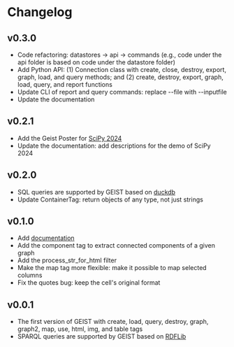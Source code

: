 # Changelog

## v0.3.0

- Code refactoring: datastores -> api -> commands (e.g., code under the api folder is based on code under the datastore folder)
- Add Python API: (1) Connection class with create, close, destroy, export, graph, load, and query methods; and (2) create, destroy, export, graph, load, query, and report functions
- Update CLI of report and query commands: replace --file with --inputfile
- Update the documentation

## v0.2.1

- Add the Geist Poster for [SciPy 2024](https://www.scipy2024.scipy.org)
- Update the documentation: add descriptions for the demo of SciPy 2024

## v0.2.0

- SQL queries are supported by GEIST based on [duckdb](https://duckdb.org)
- Update ContainerTag: return objects of any type, not just strings

## v0.1.0

- Add [documentation](https://cirss.github.io/geist-p)
- Add the component tag to extract connected components of a given graph
- Add the process_str_for_html filter
- Make the map tag more flexible: make it possible to map selected columns
- Fix the quotes bug: keep the cell's original format

## v0.0.1

- The first version of GEIST with create, load, query, destroy, graph, graph2, map, use, html, img, and table tags
- SPARQL queries are supported by GEIST based on [RDFLib](https://github.com/RDFLib/rdflib)
